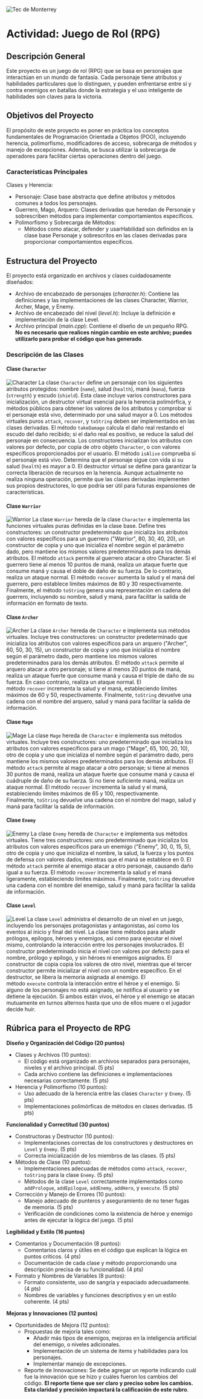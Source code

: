 ![Tec de Monterrey](../images/logotecmty.png)
# Actividad: Juego de Rol (RPG)

## Descripción General
Este proyecto es un juego de rol (RPG) que se basa en personajes que interactúan en un mundo de fantasía. Cada personaje tiene atributos y habilidades particulares que lo distinguen, y pueden enfrentarse entre sí y contra enemigos en batallas donde la estrategia y el uso inteligente de habilidades son claves para la victoria.

## Objetivos del Proyecto
El propósito de este proyecto es poner en práctica los conceptos fundamentales de Programación Orientada a Objetos (POO), incluyendo herencia, polimorfismo, modificadores de acceso, sobrecarga de métodos y manejo de excepciones. Además, se busca utilizar la sobrecarga de operadores para facilitar ciertas operaciones dentro del juego.

### Características Principales
Clases y Herencia:
* Personaje: Clase base abstracta que define atributos y métodos comunes a todos los personajes.
* Guerrero, Mago, Arquero: Clases derivadas que heredan de Personaje y sobrescriben métodos para implementar comportamientos específicos. 
* Polimorfismo y Sobrecarga de Métodos:
    * Métodos como atacar, defender y usarHabilidad son definidos en la clase base Personaje y sobrescritos en las clases derivadas para proporcionar comportamientos específicos. 

## Estructura del Proyecto
El proyecto está organizado en archivos y clases cuidadosamente diseñados:
* Archivo de encabezado de personajes (*character.h*): Contiene las definiciones y las implementaciones de las clases Character, Warrior, Archer, Mage, y Enemy.
* Archivo de encabezado del nivel (*level.h*): Incluye la definición e implementación de la clase Level.
* Archivo principal (*main.cpp*): Contiene el diseño de un pequeño RPG. **No es necesario que realices ningún cambio en este archivo; puedes utilizarlo para probar el código que has generado**.

### Descripción de las Clases

#### Clase ``Character``
![Character](images/character.png)
La clase ``Character`` define un personaje con los siguientes atributos protegidos: nombre (``name``), salud (``health``), maná (``mana``), fuerza (``strength``) y escudo (``shield``). Esta clase incluye varios constructores para inicialización, un destructor virtual esencial para la herencia polimórfica, y métodos públicos para obtener los valores de los atributos y comprobar si el personaje está vivo, determinado por una salud mayor a 0. Los métodos virtuales puros ``attack``, ``recover``, y ``toString`` deben ser implementados en las clases derivadas. El método ``takeDamage`` calcula el daño real restando el escudo del daño recibido; si el daño real es positivo, se reduce la salud del personaje en consecuencia. Los constructores inicializan los atributos con valores por defecto, por copia de otro objeto ``Character``, o con valores específicos proporcionados por el usuario. El método ``isAlive`` comprueba si el personaje está vivo. Determina que el personaje sigue con vida si su salud (``health``) es mayor a 0. El destructor virtual se define para garantizar la correcta liberación de recursos en la herencia. Aunque actualmente no realiza ninguna operación, permite que las clases derivadas implementen sus propios destructores, lo que podría ser útil para futuras expansiones de características. 

#### Clase ``Warrior``
![Warrior](images/warrior.png)
La clase ``Warrior`` hereda de la clase ``Character`` e implementa las funciones virtuales puras definidas en la clase base. Define tres constructores: un constructor predeterminado que inicializa los atributos con valores específicos para un guerrero ("Warrior", 80, 30, 40, 20), un constructor de copia y uno que inicializa el nombre según el parámetro dado, pero mantiene los mismos valores predeterminados para los demás atributos. El método ``attack`` permite al guerrero atacar a otro Character. Si el guerrero tiene al menos 10 puntos de maná, realiza un ataque fuerte que consume maná y causa el doble de daño de su fuerza. De lo contrario, realiza un ataque normal. El método ``recover`` aumenta la salud y el maná del guerrero, pero establece límites máximos de 80 y 30 respectivamente. Finalmente, el método ``toString`` genera una representación en cadena del guerrero, incluyendo su nombre, salud y maná, para facilitar la salida de información en formato de texto.

#### Clase ``Archer``
![Archer](images/archer.png)
La clase ``Archer`` hereda de ``Character`` e implementa sus métodos virtuales. Incluye tres constructores: un constructor predeterminado que inicializa los atributos con valores específicos para un arquero ("Archer", 60, 50, 30, 15), un constructor de copia y uno que inicializa el nombre según el parámetro dado, pero mantiene los mismos valores predeterminados para los demás atributos. El método ``attack`` permite al arquero atacar a otro personaje; si tiene al menos 20 puntos de maná, realiza un ataque fuerte que consume maná y causa el triple de daño de su fuerza. En caso contrario, realiza un ataque normal. El método ``recover`` incrementa la salud y el maná, estableciendo límites máximos de 60 y 50, respectivamente. Finalmente, ``toString`` devuelve una cadena con el nombre del arquero, salud y maná para facilitar la salida de información.

#### Clase ``Mage``
![Mage](images/mage.png)
La clase ``Mage`` hereda de ``Character`` e implementa sus métodos virtuales. Incluye tres constructores: uno predeterminado que inicializa los atributos con valores específicos para un mago ("Mage", 65, 100, 20, 10), otro de copia y uno que inicializa el nombre según el parámetro dado, pero mantiene los mismos valores predeterminados para los demás atributos. El método ``attack`` permite al mago atacar a otro personaje; si tiene al menos 30 puntos de maná, realiza un ataque fuerte que consume maná y causa el cuádruple de daño de su fuerza. Si no tiene suficiente maná, realiza un ataque normal. El método ``recover`` incrementa la salud y el maná, estableciendo límites máximos de 65 y 100, respectivamente. Finalmente, ``toString`` devuelve una cadena con el nombre del mago, salud y maná para facilitar la salida de información.

#### Clase ``Enemy``
![Enemy](images/enemy.png)
La clase ``Enemy`` hereda de ``Character`` e implementa sus métodos virtuales. Tiene tres constructores: uno predeterminado que inicializa los atributos con valores específicos para un enemigo ("Enemy", 30, 0, 15, 5), otro de copia y uno que inicializa el nombre, la salud, la fuerza y los puntos de defensa con valores dados, mientras que el maná se establece en 0. El método ``attack`` permite al enemigo atacar a otro personaje, causando daño igual a su fuerza. El método ``recover`` incrementa la salud y el maná ligeramente, estableciendo límites máximos. Finalmente, ``toString`` devuelve una cadena con el nombre del enemigo, salud y maná para facilitar la salida de información.

#### Clase ``Level``
![Level](images/level.png)
La clase ``Level`` administra el desarrollo de un nivel en un juego, incluyendo los personajes protagonistas y antagonistas, así como los eventos al inicio y final del nivel. La clase tiene métodos para añadir prólogos, epílogos, héroes y enemigos, así como para ejecutar el nivel mismo, controlando la interacción entre los personajes involucrados. El constructor predeterminado inicia el nivel con valores por defecto para el nombre, prólogo y epílogo, y sin héroes ni enemigos asignados. El constructor de copia copia los valores de otro nivel, mientras que el tercer constructor permite inicializar el nivel con un nombre específico. En el destructor, se libera la memoria asignada al enemigo. El método ``execute`` controla la interacción entre el héroe y el enemigo. Si alguno de los personajes no está asignado, se notifica al usuario y se detiene la ejecución. Si ambos están vivos, el héroe y el enemigo se atacan mutuamente en turnos alternos hasta que uno de ellos muere o el jugador decide huir.

## Rúbrica para el Proyecto de RPG

**Diseño y Organización del Código (20 puntos)**
* Clases y Archivos (10 puntos): 
    * El código está organizado en archivos separados para personajes, niveles y el archivo principal. (5 pts) 
    * Cada archivo contiene las definiciones e implementaciones necesarias correctamente. (5 pts) 
* Herencia y Polimorfismo (10 puntos): 
    * Uso adecuado de la herencia entre las clases ``Character`` y ``Enemy``. (5 pts) 
    * Implementaciones polimórficas de métodos en clases derivadas. (5 pts) 

**Funcionalidad y Correctitud (30 puntos)**
* Constructoras y Destructor (10 puntos): 
    * Implementaciones correctas de los constructores y destructores en ``Level`` y ``Enemy``. (5 pts) 
    * Correcta inicialización de los miembros de las clases. (5 pts) 
* Métodos de Clase (10 puntos): 
    * Implementaciones adecuadas de métodos como ``attack``, ``recover``, ``toString`` para la clase ``Enemy``. (5 pts) 
    * Métodos de la clase ``Level`` correctamente implementados como ``addPrologue``, ``addEpilogue``, ``addEnemy``, ``addHero``, y ``execute``. (5 pts) 
* Corrección y Manejo de Errores (10 puntos): 
    * Manejo adecuado de punteros y aseguramiento de no tener fugas de memoria. (5 pts) 
    * Verificación de condiciones como la existencia de héroe y enemigo antes de ejecutar la lógica del juego. (5 pts) 

**Legibilidad y Estilo (16 puntos)**
* Comentarios y Documentación (8 puntos): 
    * Comentarios claros y útiles en el código que explican la lógica en puntos críticos. (4 pts) 
    * Documentación de cada clase y método proporcionando una descripción precisa de su funcionalidad. (4 pts) 
* Formato y Nombres de Variables (8 puntos): 
    * Formato consistente, uso de sangría y espaciado adecuadamente. (4 pts) 
    * Nombres de variables y funciones descriptivos y en un estilo coherente. (4 pts) 

**Mejoras y Innovaciones (12 puntos)**
* Oportunidades de Mejora (12 puntos): 
    * Propuestas de mejoría tales como: 
        * Añadir más tipos de enemigos, mejoras en la inteligencia artificial del enemigo, o niveles adicionales. 
        * Implementación de un sistema de items y habilidades para los personajes. 
        * Implementar manejo de excepciones.
    * Reporte de Innovaciones: Se debe agregar un reporte indicando cuál fue la innovación que se hizo y cuáles fueron los cambios del código. **El reporte tiene que ser claro y preciso sobre los cambios. Esta claridad y precisión impactará la calificación de este rubro**.